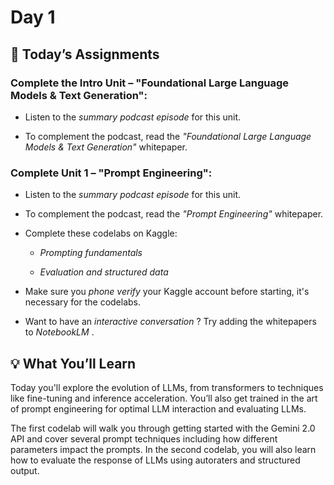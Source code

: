 # Day 1

## 🎒 Today’s Assignments

### Complete the Intro Unit – "Foundational Large Language Models & Text Generation":

- Listen to the *summary podcast episode* for this unit.

- To complement the podcast, read the *"Foundational Large Language Models & Text Generation"* whitepaper. 

### Complete Unit 1 – "Prompt Engineering":

- Listen to the *summary podcast episode* for this unit.

- To complement the podcast, read the *"Prompt Engineering"* whitepaper.

- Complete these codelabs on Kaggle:
    
    - *Prompting fundamentals*
    
    - *Evaluation and structured data*

- Make sure you *phone verify* your Kaggle account before starting, it's necessary for the codelabs.

- Want to have an *interactive conversation* ? Try adding the whitepapers to *NotebookLM* . 

## 💡 What You’ll Learn

Today you'll explore the evolution of LLMs, from transformers to techniques like fine-tuning and inference acceleration. You’ll also get trained in the art of prompt engineering for optimal LLM interaction and evaluating LLMs. 

The first codelab will walk you through getting started with the Gemini 2.0 API and cover several prompt techniques including how different parameters impact the prompts. In the second codelab, you will also learn how to evaluate the response of LLMs using autoraters and structured output.